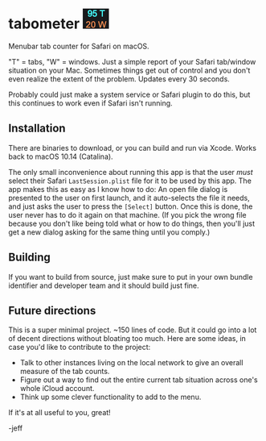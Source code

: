 # tabometer ![Tabometer Screenshot](https://github.com/hyperjeff/tabometer/blob/main/95-20.png)
Menubar tab counter for Safari on macOS.

"T" = tabs, "W" = windows. Just a simple report of your Safari tab/window situation on your Mac. Sometimes things get out of control and you don't even realize the extent of the problem. Updates every 30 seconds.

Probably could just make a system service or Safari plugin to do this, but this continues to work even if Safari isn't running.

## Installation
There are binaries to download, or you can build and run via Xcode. Works back to macOS 10.14 (Catalina).

The only small inconvenience about running this app is that the user _must_ select their Safari `LastSession.plist` file for it to be used by this app. The app makes this as easy as I know how to do: An open file dialog is presented to the user on first launch, and it auto-selects the file it needs, and just asks the user to press the `[Select]` button. Once this is done, the user never has to do it again on that machine. (If you pick the wrong file because you don't like being told what or how to do things, then you'll just get a new dialog asking for the same thing until you comply.)

## Building
If you want to build from source, just make sure to put in your own bundle identifier and developer team and it should build just fine.

## Future directions
This is a super minimal project. ~150 lines of code. But it could go into a lot of decent directions without bloating too much. Here are some ideas, in case you'd like to contribute to the project:

* Talk to other instances living on the local network to give an overall measure of the tab counts.
* Figure out a way to find out the entire current tab situation across one's whole iCloud account.
* Think up some clever functionality to add to the menu.

If it's at all useful to you, great!

-jeff
